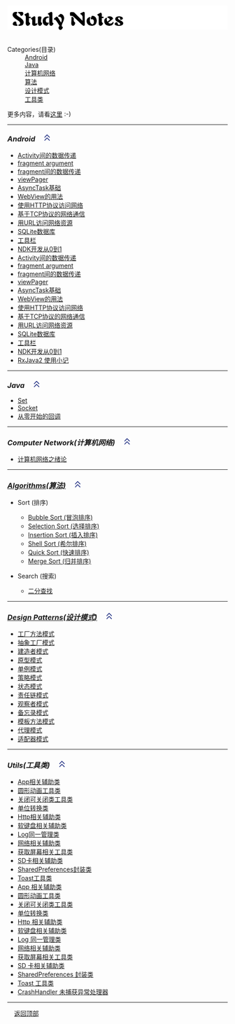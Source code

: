 <img id="StudyNotes" src="./image/StudyNotes.png" />

 <dl>
    <dt>Categories(目录)</dt>
    <dd><a href="#Android">Android</a></dd>
    <dd><a href="#Java">Java</a></dd>
    <dd><a href="#ComputerNetwork">计算机网络</a></dd>
    <dd><a href="#Algorithms">算法</a></dd>
    <dd><a href="#DesignPatterns">设计模式</a></dd>
    <dd><a href="#Utils">工具类</a></dd>
 </dl>

 更多内容，请看[这里](https://innofang.github.io) :-)

----------------

### <i id="Android">Android</i> &nbsp;&nbsp;&nbsp; <a href="#StudyNotes">![](./image/go_top.png)</a>

- [Activity间的数据传递](https://github.com/InnoFang/IFNote/blob/master/Android/Activity/Activity%E9%97%B4%E7%9A%84%E6%95%B0%E6%8D%AE%E4%BC%A0%E9%80%92.md)
- [fragment argument](https://github.com/InnoFang/IFNote/blob/master/Android/Fragment/fragment%20argument.md)
- [fragment间的数据传递](https://github.com/InnoFang/IFNote/blob/master/Android/Fragment/fragment%E9%97%B4%E7%9A%84%E6%95%B0%E6%8D%AE%E4%BC%A0%E9%80%92.md)
- [viewPager](https://github.com/InnoFang/IFNote/blob/master/Android/Fragment/viewPager.md)
- [AsyncTask基础](https://github.com/InnoFang/IFNote/blob/master/Android/%E7%BD%91%E7%BB%9C%E6%8A%80%E6%9C%AF/AsyncTask%E5%9F%BA%E7%A1%80.md)
- [WebView的用法](https://github.com/InnoFang/IFNote/blob/master/Android/%E7%BD%91%E7%BB%9C%E6%8A%80%E6%9C%AF/WebView%E7%9A%84%E7%94%A8%E6%B3%95.md)
- [使用HTTP协议访问网络](https://github.com/InnoFang/IFNote/blob/master/Android/%E7%BD%91%E7%BB%9C%E6%8A%80%E6%9C%AF/%E4%BD%BF%E7%94%A8HTTP%E5%8D%8F%E8%AE%AE%E8%AE%BF%E9%97%AE%E7%BD%91%E7%BB%9C.md)
- [基于TCP协议的网络通信](https://github.com/InnoFang/IFNote/blob/master/Android/%E7%BD%91%E7%BB%9C%E6%8A%80%E6%9C%AF/%E5%9F%BA%E4%BA%8ETCP%E5%8D%8F%E8%AE%AE%E7%9A%84%E7%BD%91%E7%BB%9C%E9%80%9A%E4%BF%A1.md)
- [用URL访问网络资源](https://github.com/InnoFang/IFNote/blob/master/Android/%E7%BD%91%E7%BB%9C%E6%8A%80%E6%9C%AF/%E7%94%A8URL%E8%AE%BF%E9%97%AE%E7%BD%91%E7%BB%9C%E8%B5%84%E6%BA%90.md)
 - [SQLite数据库](https://innofang.github.io/2017/02/19/SQLite%E7%9A%84%E7%AE%80%E5%8D%95%E5%AE%9E%E7%94%A8/)
 - [工具栏](https://github.com/InnoFang/IFNote/blob/master/Android/%E6%A0%B7%E5%BC%8F%E5%92%8C%E4%B8%BB%E9%A2%98/%E5%B7%A5%E5%85%B7%E6%A0%8F.md)
 - [NDK开发从0到1](https://innofang.github.io/2017/04/16/Android-NDK%E5%BC%80%E5%8F%91%E4%BB%8E0%E5%88%B01/)
 - [Activity间的数据传递](https://github.com/InnoFang/IFNote/blob/master/Android/Activity/Activity%E9%97%B4%E7%9A%84%E6%95%B0%E6%8D%AE%E4%BC%A0%E9%80%92.md)
 - [fragment argument](https://github.com/InnoFang/IFNote/blob/master/Android/Fragment/fragment%20argument.md)
 - [fragment间的数据传递](https://github.com/InnoFang/IFNote/blob/master/Android/Fragment/fragment%E9%97%B4%E7%9A%84%E6%95%B0%E6%8D%AE%E4%BC%A0%E9%80%92.md)
 - [viewPager](https://github.com/InnoFang/IFNote/blob/master/Android/Fragment/viewPager.md)
 - [AsyncTask基础](https://github.com/InnoFang/IFNote/blob/master/Android/%E7%BD%91%E7%BB%9C%E6%8A%80%E6%9C%AF/AsyncTask%E5%9F%BA%E7%A1%80.md)
 - [WebView的用法](https://github.com/InnoFang/IFNote/blob/master/Android/%E7%BD%91%E7%BB%9C%E6%8A%80%E6%9C%AF/WebView%E7%9A%84%E7%94%A8%E6%B3%95.md)
 - [使用HTTP协议访问网络](https://github.com/InnoFang/IFNote/blob/master/Android/%E7%BD%91%E7%BB%9C%E6%8A%80%E6%9C%AF/%E4%BD%BF%E7%94%A8HTTP%E5%8D%8F%E8%AE%AE%E8%AE%BF%E9%97%AE%E7%BD%91%E7%BB%9C.md)
 - [基于TCP协议的网络通信](https://github.com/InnoFang/IFNote/blob/master/Android/%E7%BD%91%E7%BB%9C%E6%8A%80%E6%9C%AF/%E5%9F%BA%E4%BA%8ETCP%E5%8D%8F%E8%AE%AE%E7%9A%84%E7%BD%91%E7%BB%9C%E9%80%9A%E4%BF%A1.md)
 - [用URL访问网络资源](https://github.com/InnoFang/IFNote/blob/master/Android/%E7%BD%91%E7%BB%9C%E6%8A%80%E6%9C%AF/%E7%94%A8URL%E8%AE%BF%E9%97%AE%E7%BD%91%E7%BB%9C%E8%B5%84%E6%BA%90.md)
 - [SQLite数据库](https://innofang.github.io/2017/02/19/SQLite%E7%9A%84%E7%AE%80%E5%8D%95%E5%AE%9E%E7%94%A8/)
 - [工具栏](https://github.com/InnoFang/IFNote/blob/master/Android/%E6%A0%B7%E5%BC%8F%E5%92%8C%E4%B8%BB%E9%A2%98/%E5%B7%A5%E5%85%B7%E6%A0%8F.md)  
 - [NDK开发从0到1](https://innofang.github.io/2017/04/16/Android-NDK%E5%BC%80%E5%8F%91%E4%BB%8E0%E5%88%B01/)
 - [RxJava2 使用小记](https://innofang.github.io/2017/04/28/RxJava2-%E4%BD%BF%E7%94%A8%E5%B0%8F%E8%AE%B0/)
----------------

### <i id="Java">Java</i> &nbsp;&nbsp;&nbsp; <a href="#StudyNotes">![](./image/go_top.png)</a>

+ [Set](https://github.com/InnoFang/StudyNotes/blob/master/Java/Set.md)
+ [Socket](https://github.com/InnoFang/StudyNotes/blob/master/Java/Socket.md)
+ [从零开始的回调](https://innofang.github.io/2017/03/08/%E4%BB%8E%E9%9B%B6%E5%BC%80%E5%A7%8B%E7%9A%84%E5%9B%9E%E8%B0%83/)

----------------

### <i id="ComputerNetwork">Computer Network(计算机网络)</i>  &nbsp;&nbsp;&nbsp; <a href="#StudyNotes">![](./image/go_top.png)</a>

+ [计算机网络之绪论](./ComputerNetwork/计算机网络之绪论.md)

----------------

### <a href="https://github.com/InnoFang/Algorithms"><i id="Algorithms">Algorithms(算法)</i></a>  &nbsp;&nbsp;&nbsp; <a href="#StudyNotes">![](./image/go_top.png)</a>

+ Sort (排序)
  - [Bubble Sort (冒泡排序)](https://github.com/InnoFang/Algorithm-Library/blob/master/src/io/innofang/sort/impl/BubbleSort.java)
  - [Selection Sort (选择排序)](https://github.com/InnoFang/Algorithms/blob/master/src/io/innofang/sort/impl/SelectionSort.java)
  - [Insertion Sort (插入排序)](https://github.com/InnoFang/Algorithms/blob/master/src/io/innofang/sort/impl/InsertionSort.java)
  - [Shell Sort (希尔排序)](https://github.com/InnoFang/Algorithms/blob/master/src/io/innofang/sort/impl/ShellSort.java)
  - [Quick Sort (快速排序)](https://github.com/InnoFang/Algorithms/blob/master/src/io/innofang/sort/impl/QuickSort.java)
  - [Merge Sort (归并排序)](https://github.com/InnoFang/Algorithms/blob/master/src/io/innofang/sort/impl/MergeSort.java)

+ Search (搜索)
  - [二分查找](https://github.com/InnoFang/Algorithms/blob/master/src/io/innofang/search/BinarySearch.java)

----------------

### <a href="https://github.com/InnoFang/DesignPatterns"><i id="DesignPatterns">Design Patterns(设计模式)</i></a>  &nbsp;&nbsp;&nbsp; <a href="#StudyNotes">![](./image/go_top.png)</a>

+ [工厂方法模式](https://github.com/InnoFang/DesignPatterns/tree/master/src/io/innofang/FactoryMethod)
+ [抽象工厂模式](https://github.com/InnoFang/DesignPatterns/tree/master/src/io/innofang/AbstractFactory)
+ [建造者模式](https://github.com/InnoFang/DesignPatterns/tree/master/src/io/innofang/Builder)
+ [原型模式](https://github.com/InnoFang/DesignPatterns/tree/master/src/io/innofang/Prototype)
+ [单例模式](https://github.com/InnoFang/DesignPatterns/tree/master/src/io/innofang/Singleton)
+ [策略模式](https://github.com/InnoFang/DesignPatterns/tree/master/src/io/innofang/Strategy)
+ [状态模式](https://github.com/InnoFang/DesignPatterns/tree/master/src/io/innofang/State)
+ [责任链模式](https://github.com/InnoFang/DesignPatterns/tree/master/src/io/innofang/ChainOfResponsibility)
+ [观察者模式](https://github.com/InnoFang/DesignPatterns/tree/master/src/io/innofang/Observer)
+ [备忘录模式](https://github.com/InnoFang/DesignPatterns/tree/master/out/production/Design%20Patterns/io/innofang/Memento)
+ [模板方法模式](https://github.com/InnoFang/DesignPatterns/tree/master/out/production/Design%20Patterns/io/innofang/TemplateMethod)
+ [代理模式](https://github.com/innofang/designpatterns/tree/master/out/production/Design%20Patterns/io/innofang/Proxy) 
+ [适配器模式](https://github.com/InnoFang/DesignPatterns/tree/master/src/io/innofang/Adapter)
----------------
### <i id="Utils">Utils(工具类)</i>  &nbsp;&nbsp;&nbsp; <a href="#StudyNotes">![](./image/go_top.png)</a>

+ [App相关辅助类](https://github.com/InnoFang/StudyNotes/blob/master/Utils/AppUtil.java)
+ [圆形动画工具类](https://github.com/InnoFang/StudyNotes/blob/master/Utils/CircularAnimUtil.java)
+ [关闭可关闭类工具类](https://github.com/InnoFang/StudyNotes/blob/master/Utils/CloseUtil.java)
+ [单位转换类](https://github.com/InnoFang/StudyNotes/blob/master/Utils/DensityUtil.java)
+ [Http相关辅助类](https://github.com/InnoFang/StudyNotes/blob/master/Utils/HttpUtil.java)
+ [软键盘相关辅助类](https://github.com/InnoFang/StudyNotes/blob/master/Utils/KeyBoardUtil.java)
+ [Log同一管理类](https://github.com/InnoFang/StudyNotes/blob/master/Utils/L.java)
+ [网络相关辅助类](https://github.com/InnoFang/StudyNotes/blob/master/Utils/NetUtil.java)
+ [获取屏幕相关工具类](https://github.com/InnoFang/StudyNotes/blob/master/Utils/ScreenUtil.java)
+ [SD卡相关辅助类](https://github.com/InnoFang/StudyNotes/blob/master/Utils/SDCardUtil.java)
+ [SharedPreferences封装类](https://github.com/InnoFang/StudyNotes/blob/master/Utils/SPUtil.java)
+ [Toast工具类](https://github.com/InnoFang/StudyNotes/blob/master/Utils/ToastUtil.java)
+ [App 相关辅助类](https://github.com/InnoFang/StudyNotes/blob/master/Utils/AppUtil.java)
+ [圆形动画工具类](https://github.com/InnoFang/StudyNotes/blob/master/Utils/CircularAnimUtil.java)
+ [关闭可关闭类工具类](https://github.com/InnoFang/StudyNotes/blob/master/Utils/CloseUtil.java)
+ [单位转换类](https://github.com/InnoFang/StudyNotes/blob/master/Utils/DensityUtil.java)
+ [Http 相关辅助类](https://github.com/InnoFang/StudyNotes/blob/master/Utils/HttpUtil.java)
+ [软键盘相关辅助类](https://github.com/InnoFang/StudyNotes/blob/master/Utils/KeyBoardUtil.java)
+ [Log 同一管理类](https://github.com/InnoFang/StudyNotes/blob/master/Utils/L.java)
+ [网络相关辅助类](https://github.com/InnoFang/StudyNotes/blob/master/Utils/NetUtil.java)
+ [获取屏幕相关工具类](https://github.com/InnoFang/StudyNotes/blob/master/Utils/ScreenUtil.java)
+ [SD 卡相关辅助类](https://github.com/InnoFang/StudyNotes/blob/master/Utils/SDCardUtil.java)
+ [SharedPreferences 封装类](https://github.com/InnoFang/StudyNotes/blob/master/Utils/SPUtil.java)
+ [Toast 工具类](https://github.com/InnoFang/StudyNotes/blob/master/Utils/ToastUtil.java)
+ [CrashHandler 未捕获异常处理器](https://github.com/InnoFang/Android-Code-Demos/blob/master/CrashHandlerDemo/app/src/main/java/io/innofang/crashhandlerdemo/CrashHandler.java)

---------------


 &nbsp;&nbsp;&nbsp; <a href="#StudyNotes">返回顶部</a>
